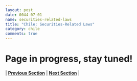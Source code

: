 ```yaml
---
layout: post
date: 0044-07-01
name: securities-related-laws
title: "Chile: Securities-Related Laws"
category: chile
comments: true
---
```


# Page in progress, stay tuned!




| **[Previous Section](https://neo-project.github.io/global-blockchain-compliance-hub//chile/chile-laws-token-sales.html)** | **[Next Section](https://neo-project.github.io/global-blockchain-compliance-hub//chile/chile-privacy-and-data-protection.html)** |
